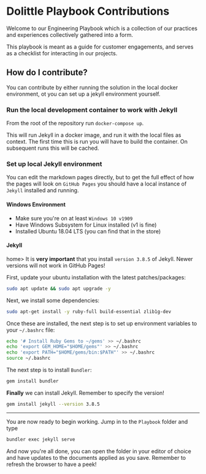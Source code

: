 # Dolittle Playbook Contributions
Welcome to our Engineering Playbook which is a collection of our practices and experiences
collectively gathered into a form.

This playbook is meant as a guide for customer engagements, and serves as a checklist for
interacting in our projects.

## How do I contribute?

You can contribute by either running the solution in the local docker environment, ot you can set up a jekyll environment yourself.

### Run the local development container to work with Jekyll
From the root of the repository run `docker-compose up`.

This will run Jekyll in a docker image, and run it with the local files as context. The first time this is run you will have to build the container. On subsequent runs this will be cached.


### Set up local Jekyll environment
You can edit the markdown pages directly, but to get the full effect of how the pages will look on `GitHub Pages` you should have a local
instance of `Jekyll` installed and running.

#### Windows Environment
- Make sure you're on at least `Windows 10 v1909`
- Have Windows Subsystem for Linux installed (v1 is fine)
- Installed Ubuntu 18.04 LTS (you can find that in the store)

#### Jekyll
home> It is **very important** that you install `version 3.8.5` of Jekyll.
Newer versions will not work in GitHub Pages!

First, update your ubuntu installation with the latest patches/packages:
```bash
sudo apt update && sudo apt upgrade -y
```

Next, we install some dependencies:
```bash
sudo apt-get install -y ruby-full build-essential zlib1g-dev
```

Once these are installed, the next step is to set up environment variables to your `~/.bashrc` file:

```bash
echo '# Install Ruby Gems to ~/gems' >> ~/.bashrc
echo 'export GEM_HOME="$HOME/gems"' >> ~/.bashrc
echo 'export PATH="$HOME/gems/bin:$PATH"' >> ~/.bashrc
source ~/.bashrc
```

The next step is to install `Bundler`:
```bash
gem install bundler
```
**Finally** we can install Jekyll. Remember to specify the version!
```bash
gem install jekyll --version 3.8.5
```

----
You are now ready to begin working. Jump in to the `Playbook`  folder
and type
```bash
bundler exec jekyll serve
```
And now you're all done, you can open the folder in your editor of choice and have updates to the documents applied as you save. Remember
to refresh the browser to have a peek!

